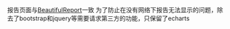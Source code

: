 报告页面与[BeautifulReport](https://github.com/TesterlifeRaymond/BeautifulReport)一致
为了防止在没有网络下报告无法显示的问题，除去了bootstrap和jquery等需要请求第三方的功能，只保留了echarts
